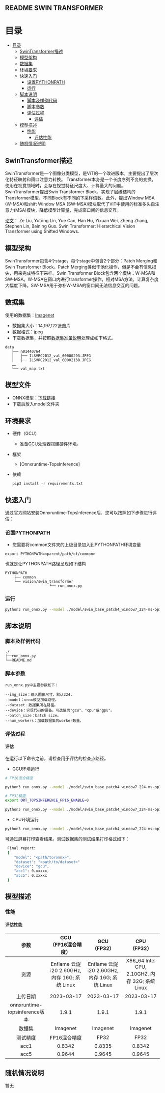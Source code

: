 ## README SWIN TRANSFORMER

# 目录

<!-- TOC -->

- [目录](#目录)
    - [SwinTransformer描述](#SwinTransformer描述)
    - [模型架构](#模型架构)
    - [数据集](#数据集)
    - [环境要求](#环境要求)
    - [快速入门](#快速入门)
        - [设置PYTHONPATH](#设置PYTHONPATH)
        - [运行](#运行)
    - [脚本说明](#脚本说明)
        - [脚本及样例代码](#脚本及样例代码)
        - [脚本参数](#脚本参数)
        - [评估过程](#评估过程)
            - [评估](#评估)
    - [模型描述](#模型描述)
        - [性能](#性能)
            - [评估性能](#评估性能)
    - [随机情况说明](#随机情况说明)

<!-- /TOC -->

## SwinTransformer描述

SwinTransformer是一个图像分类模型，是ViT的一个改进版本，主要提出了层次化特征映射和窗口注意力转换。
Transformer本身是一个长度序列不变的变换，使用在视觉领域时，会存在视觉特征尺度大、计算量大的问题。SwinTransformer提出Swin Transformer Block，实现了层级结构的Transformer模型，不同Block有不同的下采样倍数。此外，提出Window MSA (W-MSA)和shift Window MSA (SW-MSA)模块取代了ViT中使用的标准多头自注意力(MSA)模块，降低模型计算量，完成窗口间的信息交互。

[论文](https://arxiv.org/pdf/2103.14030.pdf)： Ze Liu, Yutong Lin, Yue Cao, Han Hu, Yixuan Wei, Zheng Zhang, Stephen Lin,  Baining Guo. Swin Transformer: Hierarchical Vision Transformer using Shifted Windows.

## 模型架构

SwinTransformer包含4个stage，每个stage中包含2个部分：Patch Merging和Swin Transformer Block。Patch Merging类似于池化操作，但是不会有信息损失，用来完成特征下采样。Swin Transformer Block包含两个模块：W-MSA和SW-MSA。W-MSA在窗口内进行transformer操作，相对MSA方法，计算复杂度大幅度下降。SW-MSA用于弥补W-MSA的窗口间无法信息交互的问题。

## 数据集

使用的数据集：[Imagenet](https://image-net.org/)

- 数据集大小：14,197,122张图片
- 数据格式：jpeg
- 下载数据集，并按照[数据集准备说明](../../common/prepare_dataset/imagenet/README.md)处理成如下格式。 

```text
data
   ├── n01440764
   │   ├── ILSVRC2012_val_00000293.JPEG
   │   ├── ILSVRC2012_val_00002138.JPEG
   ……
   └── val_map.txt
```

## 模型文件

- ONNX模型：[下载链接](https://topsmodel-1257133546.cos.ap-shanghai.myqcloud.com/topsmodel-1257133546/topsegc/local/model/swin/swin_base_patch4_window7_224-ms-op13-fp32-N.onnx?q-sign-algorithm=sha1&q-ak=AKIDYyBAwXzDD1e4GEzZUBgy2iDU5TeaIVUG&q-sign-time=1681372473;2041372473&q-key-time=1681372473;2041372473&q-header-list=&q-url-param-list=&q-signature=a2a82d55e82fe4a2eaa8a95e0c2afcc3169b131e)
- 下载后放入model文件夹

## 环境要求

- 硬件（GCU）
    - 准备GCU处理器搭建硬件环境。
- 框架
    - [Onnxruntime-TopsInference]
- 依赖
    
    ```shell
    pip3 install -r requirements.txt
    ```

## 快速入门

通过官方网站安装Onnxruntime-TopsInference后，您可以按照如下步骤进行评估：

### 设置PYTHONPATH

- 您需要将common文件夹的上级目录加入到PYTHONPATH环境变量

```shell
export PYTHONPATH=<parent/path/of/common>
```

也就是让PYTHONPATH路径呈现如下结构

```shell
PYTHONPATH
    ├── common
    └── vision/swin_transformer
                    └── run_onnx.py
```

### 运行

```bash
python3 run_onnx.py --model ./model/swin_base_patch4_window7_224-ms-op13-fp32-N.onnx --dataset ./data --device gcu
```

## 脚本说明

### 脚本及样例代码

```shell
./
├──run_onnx.py
└──README.md
```

### 脚本参数

```text
run_onnx.py中主要参数如下：

--img_size：输入图像尺寸，默认224.
--model：onnx模型加载路径。
--dataset：数据集所在路径。
--device：实现代码的设备。可选值为"gcu"、"cpu"或"gpu"。
--batch_size：batch size。
--num_workers：加载数据集的worker数量。
```

### 评估过程

#### 评估

在运行以下命令之前，请检查用于评估的检查点路径。

- GCU环境运行

```bash
# FP16混合精度

python3 run_onnx.py --model ./model/swin_base_patch4_window7_224-ms-op13-fp32-N.onnx --dataset ./data --device gcu
```

```bash
# FP32精度
export ORT_TOPSINFERENCE_FP16_ENABLE=0
 
python3 run_onnx.py --model ./model/swin_base_patch4_window7_224-ms-op13-fp32-N.onnx --dataset ./data --device gcu
```

- CPU环境运行

```bash
python3 run_onnx.py --model ./model/swin_base_patch4_window7_224-ms-op13-fp32-N.onnx --dataset ./data --device cpu
```

可通过屏幕打印查看结果。测试数据集的测试结果打印格式如下：

```bash
 Final report:
 {
    "model": "<path/to/onnx>",
    "dataset": "<path/to/dataset>"
    "device": "gcu",
    "acc1": 0.xxxxx,
    "acc5": 0.xxxxx
 }
```

## 模型描述

### 性能

#### 评估性能

| 参数 | GCU <br>（FP16混合精度）| GCU <br>（FP32） | CPU <br>（FP32）|
| :--------------------------: | :--------------------------: | :--------------------------: | :--------------------------: |
| 资源 | Enflame 云燧i20 2.60GHz, 内存 16G; 系统 Linux | Enflame 云燧i20 2.60GHz, 内存 16G; 系统 Linux | X86_64 Intel CPU, 2.10GHZ, 内存 32G; 系统 Linux|
| 上传日期 | 2023-03-17 | 2023-03-17 | 2023-03-17 |
| onnxruntime-topsinference版本 | 1.9.1 | 1.9.1 | 1.9.1 |
| 数据集 | Imagenet | Imagenet | Imagenet |
| 测试精度 | FP16混合精度 | FP32 | FP32 |
| acc1 | 0.8342 | 0.8335 | 0.8342 |
| acc5 | 0.9644 | 0.9645 | 0.9645 |

## 随机情况说明

暂无
